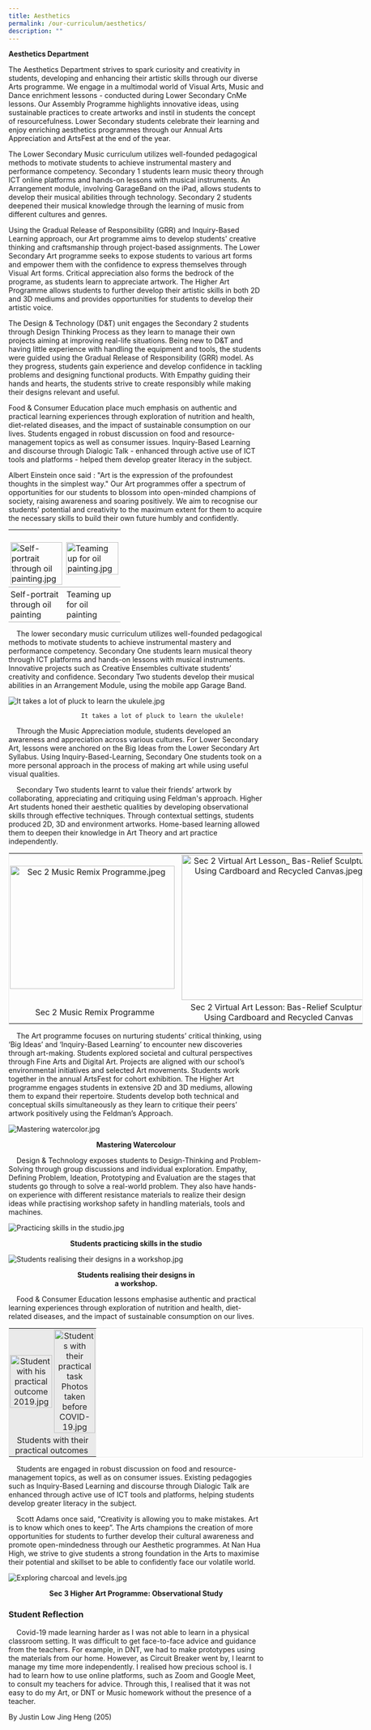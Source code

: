 ```yaml
---
title: Aesthetics
permalink: /our-curriculum/aesthetics/
description: ""
---
```

**Aesthetics Department**

The Aesthetics Department strives to spark curiosity and creativity in students, developing and enhancing their artistic skills through our diverse Arts programme. We engage in a multimodal world of Visual Arts, Music and Dance enrichment lessons - conducted during Lower Secondary CnMe lessons. Our Assembly Programme highlights innovative ideas, using sustainable practices to create artworks and instil in students the concept of resourcefulness. Lower Secondary students celebrate their learning and enjoy enriching aesthetics programmes through our Annual Arts Appreciation and ArtsFest at the end of the year. 

The Lower Secondary Music curriculum utilizes well-founded pedagogical methods to motivate students to achieve instrumental mastery and performance competency. Secondary 1 students learn music theory through ICT online platforms and hands-on lessons with musical instruments. An Arrangement module, involving GarageBand on the iPad, allows students to develop their musical abilities through technology. Secondary 2 students deepened their musical knowledge through the learning of music from different cultures and genres.

Using the Gradual Release of Responsibility (GRR) and Inquiry-Based Learning approach, our Art programme aims to develop students' creative thinking and craftsmanship through project-based assignments. The Lower Secondary Art programme seeks to expose students to various art forms and empower them with the confidence to express themselves through Visual Art forms. Critical appreciation also forms the bedrock of the programe, as students learn to appreciate artwork. The Higher Art Programme allows students to further develop their artistic skills in both 2D and 3D mediums and provides opportunities for students to develop their artistic voice.

The Design & Technology (D&T) unit engages the Secondary 2 students through Design Thinking Process as they learn to manage their own projects aiming at improving real-life situations. Being new to D&T and having little experience with handling the equipment and tools, the students were guided using the Gradual Release of Responsibility (GRR) model. As they progress, students gain experience and develop confidence in tackling problems and designing functional products. With Empathy guiding their hands and hearts, the students strive to create responsibly while making their designs relevant and useful.

Food & Consumer Education place much emphasis on authentic and practical learning experiences through exploration of nutrition and health, diet-related diseases, and the impact of sustainable consumption on our lives. Students engaged in robust discussion on food and resource-management topics as well as consumer issues. Inquiry-Based Learning and discourse through Dialogic Talk - enhanced through active use of ICT tools and platforms - helped them develop greater literacy in the subject.

Albert Einstein once said : "Art is the expression of the profoundest thoughts in the simplest way." Our Art programmes offer a spectrum of opportunities for our students to blossom into open-minded champions of society, raising awareness and soaring positively. We aim to recognise our students' potential and creativity to the maximum extent for them to acquire the necessary skills to build their own future humbly and confidently.

<table style="margin-top: auto; margin-right: 0px !important; margin-bottom: auto; margin-left: auto; outline: 0px; padding: 0px; box-sizing: border-box; border-collapse: collapse; clear: both; border: none; width: 700px; height: auto !important;" class="ive_eobj_center iveo_table ives_tab_simple"><tbody style="margin: 0px; outline: 0px; padding: 0px; box-sizing: border-box;"><tr style="margin: 0px; outline: 0px; padding: 0px; box-sizing: border-box;"><td style="margin: 0px; outline: 0px; padding: 4px; box-sizing: border-box; text-align: left; background-color: transparent; border-bottom: 1px solid rgb(170, 170, 170); color: inherit; width: 60px;"><br style="margin: 0px; outline: 0px; padding: 0px; box-sizing: border-box;"><img style="margin: 0px 10px 0px 0px; outline: 0px; padding: 0px; box-sizing: border-box; float: left; max-width: 100%; height: auto !important;" class="ive_eobj_left" alt="Self-portrait through oil painting.jpg" width="100%" src="/images/Self-portrait%20through%20oil%20painting.jpg"></td><td style="margin: 0px; outline: 0px; padding: 4px; box-sizing: border-box; text-align: left; background-color: transparent; border-bottom: 1px solid rgb(170, 170, 170); color: inherit; width: 60px;"><img style="margin: 0px 10px 0px 0px; outline: 0px; padding: 0px; box-sizing: border-box; float: left; max-width: 100%; height: auto !important;" class="ive_eobj_left" alt="Teaming up for oil painting.jpg" width="100%" src="/images/Teaming%20up%20for%20oil%20painting.jpg"><br style="margin: 0px; outline: 0px; padding: 0px; box-sizing: border-box;"></td></tr><tr style="margin: 0px; outline: 0px; padding: 0px; box-sizing: border-box;"><td style="margin: 0px; outline: 0px; padding: 4px; box-sizing: border-box; text-align: left; background-color: transparent; border-bottom: 1px solid rgb(170, 170, 170); color: inherit; width: 60px;">Self-portrait through oil painting</td><td style="margin: 0px; outline: 0px; padding: 4px; box-sizing: border-box; text-align: left; background-color: transparent; border-bottom: 1px solid rgb(170, 170, 170); color: inherit; width: 60px;">Teaming up for oil painting&nbsp;</td></tr></tbody></table>

  
&nbsp;&nbsp; &nbsp;The lower secondary music curriculum utilizes well-founded pedagogical methods to motivate students to achieve instrumental mastery and performance competency. Secondary One students learn musical theory through ICT platforms and hands-on lessons with musical instruments. Innovative projects such as Creative Ensembles cultivate students’ creativity and confidence. Secondary Two students develop their musical abilities in an Arrangement Module, using the mobile app Garage Band.  
  
![It takes a lot of pluck to learn the ukulele.jpg](/images/It%20takes%20a%20lot%20of%20pluck%20to%20learn%20the%20ukulele.jpg)

						It takes a lot of pluck to learn the ukulele!

  
&nbsp;&nbsp; &nbsp;Through the Music Appreciation module, students developed an awareness and appreciation across various cultures.&nbsp;For Lower Secondary Art, lessons were anchored on the Big Ideas from the Lower Secondary Art Syllabus. Using Inquiry-Based-Learning, Secondary One students took on a more personal approach in the process of making art while using useful visual qualities.  
  
&nbsp;&nbsp; &nbsp;Secondary Two students learnt to value their friends’ artwork by collaborating, appreciating and critiquing using Feldman's approach. Higher Art students honed their aesthetic qualities by developing observational skills through effective techniques. Through contextual settings, students produced 2D, 3D and environment artworks. Home-based learning allowed them to deepen their knowledge in Art Theory and art practice independently.&nbsp;&nbsp;&nbsp;  
  

<table style="margin-top: auto; margin-right: 0px !important; margin-bottom: auto; margin-left: auto; outline: 0px; padding: 0px; box-sizing: border-box; clear: both; border: 1px solid rgb(234, 234, 234); width: 700px; height: auto !important;" class="ive_eobj_center iveo_table ives_tab_zen"><tbody style="margin: 0px; outline: 0px; padding: 0px; box-sizing: border-box;"><tr style="margin: 0px; outline: 0px; padding: 0px; box-sizing: border-box;"><td style="margin: 0px; outline: 0px; padding: 2px; box-sizing: border-box; text-align: center; width: 60px;"><img style="margin: 0px 10px 0px 0px; outline: 0px; padding: 0px; box-sizing: border-box; float: left; max-width: 100%; height: 243px; width: 325px;" class="ive_eobj_left" alt="Sec 2 Music Remix Programme.jpeg" width="100%" src="/images/Sec%202%20Music%20Remix%20Programme.jpeg"></td><td style="margin: 0px; outline: 0px; padding: 2px; box-sizing: border-box; text-align: center; width: 60px;"><img style="margin: auto; outline: 0px; padding: 0px; box-sizing: border-box; clear: both; display: block; max-width: 100%; height: 287px; width: 383px;" class="ive_eobj_center" alt="Sec 2 Virtual Art Lesson_ Bas-Relief Sculpture Using Cardboard and Recycled Canvas.jpeg" width="100%" src="/images/Sec%202%20Virtual%20Art%20Lesson.jpeg"></td></tr><tr style="margin: 0px; outline: 0px; padding: 0px; box-sizing: border-box;"><td style="margin: 0px; outline: 0px; padding: 2px; box-sizing: border-box; text-align: center; width: 60px;">Sec 2 Music Remix Programme</td><td style="margin: 0px; outline: 0px; padding: 2px; box-sizing: border-box; text-align: center; width: 60px;">Sec 2 Virtual Art Lesson: Bas-Relief Sculpture Using Cardboard and Recycled Canvas<br style="margin: 0px; outline: 0px; padding: 0px; box-sizing: border-box;"></td></tr></tbody></table>

  
&nbsp;&nbsp; &nbsp;The Art programme focuses on nurturing students’ critical thinking, using ‘Big Ideas’ and ‘Inquiry-Based Learning’ to encounter new discoveries through art-making. Students explored societal and cultural perspectives through Fine Arts and Digital Art. Projects are aligned with our school’s environmental initiatives and selected Art movements. Students work together in the annual ArtsFest for cohort exhibition. The Higher Art programme engages students in extensive 2D and 3D mediums, allowing them to expand their repertoire. Students develop both technical and conceptual skills simultaneously as they learn to critique their peers’ artwork positively using the Feldman’s Approach.  
  
![Mastering watercolor.jpg](/images/Mastering%20watercolor.jpg)  
<p style="text-align: center"><strong>Mastering Watercolour</strong></p>
  
&nbsp;&nbsp; &nbsp;Design &amp; Technology exposes students to Design-Thinking and Problem-Solving through group discussions and individual exploration. Empathy, Defining Problem, Ideation, Prototyping and Evaluation are the stages that students go through to solve a real-world problem. They also have hands-on experience with different resistance materials to realize their design ideas while practising workshop safety in handling materials, tools and machines.  


![Practicing skills in the studio.jpg](/images/Practicing%20skills%20in%20the%20studio.jpg) <p style="text-align: center"><strong>Students practicing skills in the studio</strong></p> 
![Students realising their designs in a workshop.jpg](/images/Students%20realising%20their%20designs%20in%20a%20workshop.jpg)<p style="text-align: center"><strong>Students realising their designs in  
a workshop.</strong></p> 

  

&nbsp;&nbsp; &nbsp;Food &amp; Consumer Education lessons emphasise authentic and practical learning experiences through exploration of nutrition and health, diet-related diseases, and the impact of sustainable consumption on our lives.  

<table style="margin-top: auto; margin-right: 0px !important; margin-bottom: auto; margin-left: auto; outline: 0px; padding: 0px; box-sizing: border-box; clear: both; border: 1px solid rgb(234, 234, 234); width: 700px; height: auto !important;" class="iveo_table ive_eobj_center ives_tab_1"><tbody style="margin: 0px; outline: 0px; padding: 0px; box-sizing: border-box;"><tr style="margin: 0px; outline: 0px; padding: 0px; box-sizing: border-box;"><td style="margin: 0px; outline: 0px; padding: 2px; box-sizing: border-box; text-align: center; background-color: rgb(234, 234, 234); color: rgb(34, 34, 34); width: 60px;"><img style="margin: 0px 10px 0px 0px; outline: 0px; padding: 0px; box-sizing: border-box; float: left; max-width: 100%; height: auto !important;" class="ive_eobj_left" alt="Student with his practical outcome 2019.jpg" width="100%" src="/images/Student%20with%20his%20practical%20outcome%202019.jpg"><span style="margin: 0px; outline: 0px; padding: 0px; box-sizing: border-box; background-color: rgb(234, 234, 234);"><br style="margin: 0px; outline: 0px; padding: 0px; box-sizing: border-box;"></span></td><td style="margin: 0px; outline: 0px; padding: 2px; box-sizing: border-box; text-align: center; background-color: rgb(234, 234, 234); color: rgb(34, 34, 34); width: 60px;"><img style="margin: 0px 10px 0px 0px; outline: 0px; padding: 0px; box-sizing: border-box; float: left; max-width: 100%; height: auto !important;" class="ive_eobj_left" alt="Students with their practical task Photos taken before COVID-19.jpg" width="100%" src="/images/Students%20with%20their%20practical%20task%20Photos%20taken%20before%20COVID-19.jpg"><span style="margin: 0px; outline: 0px; padding: 0px; box-sizing: border-box; background-color: rgb(234, 234, 234);"><br style="margin: 0px; outline: 0px; padding: 0px; box-sizing: border-box;"></span></td></tr><tr style="margin: 0px; outline: 0px; padding: 0px; box-sizing: border-box;"><td style="margin: 0px; outline: 0px; padding: 2px; box-sizing: border-box; text-align: center; background-color: rgb(234, 234, 234); color: rgb(34, 34, 34);" colspan="2"><span style="margin: 0px; outline: 0px; padding: 0px; box-sizing: border-box; background-color: rgb(234, 234, 234);">Students with their practical outcomes&nbsp;</span></td></tr></tbody></table>

&nbsp;&nbsp; &nbsp;Students are engaged in robust discussion on food and resource-management topics, as well as on consumer issues. Existing pedagogies such as Inquiry-Based Learning and discourse through Dialogic Talk are enhanced through active use of ICT tools and platforms, helping students develop greater literacy in the subject.  
  
&nbsp;&nbsp; &nbsp;Scott Adams once said, “Creativity is allowing you to make mistakes. Art is to know which ones to keep”. The Arts champions the creation of more opportunities for students to further develop their cultural awareness and promote open-mindedness through our Aesthetic programmes. At Nan Hua High, we strive to give students a strong foundation in the Arts to maximise their potential and skillset to be able to confidently face our volatile world.  
  
![Exploring charcoal and levels.jpg](/images/Exploring%20charcoal%20and%20levels.jpg)

<p style="text-align: center"><strong>Sec 3 Higher Art Programme: Observational Study</strong></p>

  

### Student Reflection

  
&nbsp;&nbsp; &nbsp;Covid-19 made learning harder as I was not able to learn in a physical classroom setting. It was difficult to get face-to-face advice and guidance from the teachers. For example, in DNT, we had to make prototypes using the materials from our home. However, as Circuit Breaker went by, I learnt to manage my time more independently. I realised how precious school is. I had to learn how to use online platforms, such as Zoom and Google Meet, to consult my teachers for advice. Through this, I realised that it was not easy to do my Art, or DNT or Music homework without the presence of a teacher.&nbsp;  
  

By Justin Low Jing Heng (205)